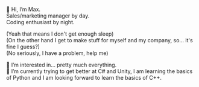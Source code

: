 <p>👋 Hi, I’m Max.<br/>
Sales/marketing manager by day.<br/>
  Coding enthusiast by night.</p>

<p>(Yeah that means I don't get enough sleep)<br/>
(On the other hand I get to make stuff for myself and my company, so... it's fine I guess?)<br/>
(No seriously, I have a problem, help me)</p>

<p>👀 I’m interested in... pretty much everything.<br/>
🌱 I’m currently trying to get better at C# and Unity, I am learning the basics of Python and I am looking forward to learn the basics of C++.</p>

<!---
Demorden/Demorden is a ✨ special ✨ repository because its `README.md` (this file) appears on your GitHub profile.
You can click the Preview link to take a look at your changes.
--->
